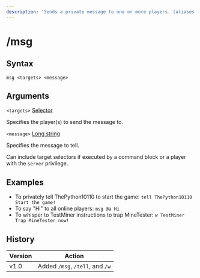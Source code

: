 ```yaml
---
description: 'Sends a private message to one or more players. (aliases: /w, /tell)'
---
```


# /msg

## Syntax

`msg <targets> <message>`

## Arguments

`<targets>` [Selector](../data-types.md#selector)

Specifies the player(s) to send the message to.

`<message>` [Long string](../data-types.md#long-string)

Specifies the message to tell.

Can include target selectors if executed by a command block or a player with the `server` privilege.

## Examples

* To privately tell ThePython10110 to start the game: `tell ThePython10110 Start the game!`
* To say "Hi" to all online players: `msg @a Hi`
* To whisper to TestMiner instructions to trap MineTester: `w TestMiner Trap MineTester now!`

## History

| Version | Action                          |
| ------- | ------------------------------- |
| v1.0    | Added `/msg`, `/tell`, and `/w` |
